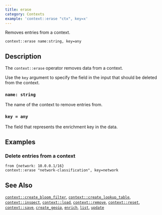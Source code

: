 ```yaml
---
title: erase
category: Contexts
example: 'context::erase "ctx", key=x'
---
```

Removes entries from a context.

```tql
context::erase name:string, key=any
```

## Description

The `context::erase` operator removes data from a context.

Use the `key` argument to specify the field in the input that should be
deleted from the context.

### `name: string`

The name of the context to remove entries from.

### `key = any`

The field that represents the enrichment key in the data.

## Examples

### Delete entries from a context

```
from {network: 10.0.0.1/16}
context::erase "network-classification", key=network
```

## See Also

[`context::create_bloom_filter`](/reference/operators/context/create_bloom_filter),
[`context::create_lookup_table`](/reference/operators/context/create_lookup_table),
[`context::inspect`](/reference/operators/context/inspect),
[`context::load`](/reference/operators/context/load),
[`context::remove`](/reference/operators/context/remove),
[`context::reset`](/reference/operators/context/reset),
[`context::save`](/reference/operators/context/save),
[`create_geoip`](/reference/operators/context/create_geoip),
[`enrich`](/reference/operators/context/enrich),
[`list`](/reference/operators/context/list),
[`update`](/reference/operators/context/update)
